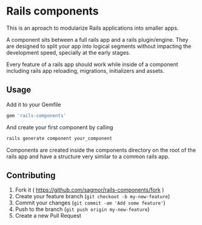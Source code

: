 # Rails components

This is an aproach to modularize Rails applications into smaller apps.

A component sits between a full rails app and a rails plugin/engine.
They are designed to split your app into logical segments without
impacting the development speed, specially at the early stages.

Every feature of a rails app should work while inside of a component
including rails app reloading, migrations, initializers and assets.

## Usage

Add it to your Gemfile

```ruby
gem 'rails-components'
```

And create your first component by calling

```bash
rails generate component your_component
```

Components are created inside the components directory on the
root of the rails app and have a structure very similar to a
common rails app.

## Contributing

1. Fork it ( https://github.com/sagmor/rails-components/fork )
2. Create your feature branch (`git checkout -b my-new-feature`)
3. Commit your changes (`git commit -am 'Add some feature'`)
4. Push to the branch (`git push origin my-new-feature`)
5. Create a new Pull Request
